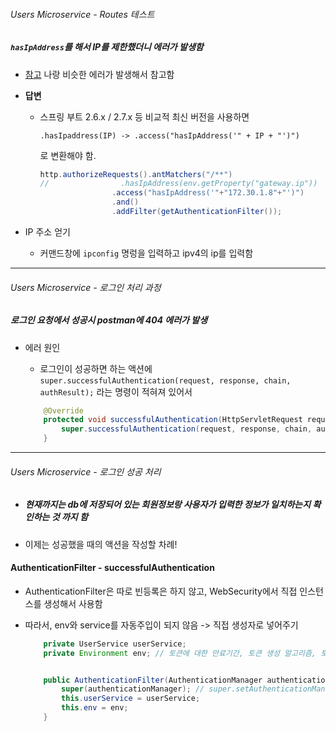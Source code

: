 ###### Users Microservice - Routes 테스트

##### `hasIpAddress`를 해서 IP를 제한했더니 에러가 발생함

- [참고](https://www.inflearn.com/questions/628277/hasipaddress-quot-%EC%A0%9C-%EC%95%84%EC%9D%B4%ED%94%BC-quot-%ED%97%88%EC%9A%A9%EC%95%88%EB%90%A9%EB%8B%88%EB%8B%A4) 나랑 비슷한 에러가 발생해서 참고함

- **답변**

  - 스프링 부트 2.6.x / 2.7.x 등 비교적 최신 버전을 사용하면

    `.hasIpaddress(IP) -> .access("hasIpAddress('" + IP + "')")`

    로 변환해야 함.

    ```java
    http.authorizeRequests().antMatchers("/**")
    //                .hasIpAddress(env.getProperty("gateway.ip"))
                    .access("hasIpAddress('"+"172.30.1.8"+"')")
                    .and()
                    .addFilter(getAuthenticationFilter());
    ```

- IP 주소 얻기

  - 커맨드창에 `ipconfig` 명렁을 입력하고 ipv4의 ip를 입력함

---

###### Users Microservice - 로그인 처리 과정

##### 로그인 요청에서 성공시 postman에 404 에러가 발생

- 에러 원인

  - 로그인이 성공하면 하는 액션에 `super.successfulAuthentication(request, response, chain, authResult);` 라는 명령이 적혀져 있어서

  ```java
      @Override
      protected void successfulAuthentication(HttpServletRequest request,HttpServletResponse response, FilterChain chain, Authentication authResult) throws IOException, ServletException {
          super.successfulAuthentication(request, response, chain, authResult);
      }
  ```

---

###### Users Microservice - 로그인 성공 처리

- ##### **현재까지는 db에 저장되어 있는 회원정보랑 사용자가 입력한 정보가 일치하는지 확인하는 것 까지 함**

- 이제는 성공했을 때의 액션을 작성할 차례!

#### AuthenticationFilter - successfulAuthentication

- AuthenticationFilter은 따로 빈등록은 하지 않고, WebSecurity에서 직접 인스턴스를 생성해서 사용함

- 따라서, env와 service를 자동주입이 되지 않음 -> 직접 생성자로 넣어주기

  ```java
      private UserService userService;
      private Environment env; // 토큰에 대한 만료기간, 토큰 생성 알고리즘, 토큰 키 등에 대한 정보를 들고 올 것
  
  
      public AuthenticationFilter(AuthenticationManager authenticationManager, UserService userService, Environment env) {
          super(authenticationManager); // super.setAuthenticationManager(authenticationManager)
          this.userService = userService;
          this.env = env;
      }
  ```

  